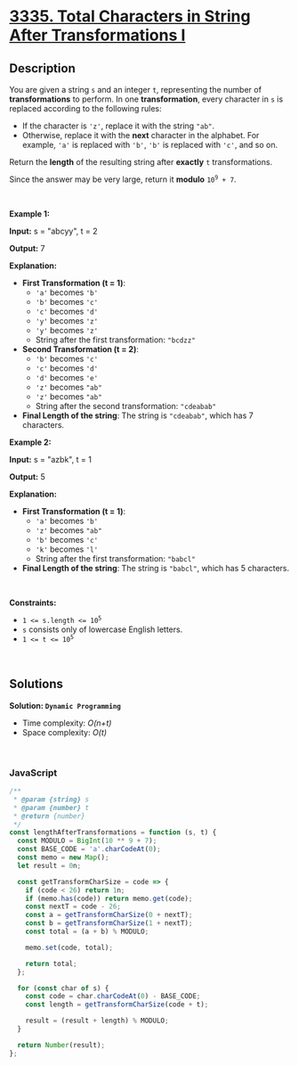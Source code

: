 # [3335. Total Characters in String After Transformations I](https://leetcode.com/problems/total-characters-in-string-after-transformations-i)

## Description

<div class="elfjS" data-track-load="description_content"><p>You are given a string <code>s</code> and an integer <code>t</code>, representing the number of <strong>transformations</strong> to perform. In one <strong>transformation</strong>, every character in <code>s</code> is replaced according to the following rules:</p>

<ul>
	<li>If the character is <code>'z'</code>, replace it with the string <code>"ab"</code>.</li>
	<li>Otherwise, replace it with the <strong>next</strong> character in the alphabet. For example, <code>'a'</code> is replaced with <code>'b'</code>, <code>'b'</code> is replaced with <code>'c'</code>, and so on.</li>
</ul>

<p>Return the <strong>length</strong> of the resulting string after <strong>exactly</strong> <code>t</code> transformations.</p>

<p>Since the answer may be very large, return it <strong>modulo</strong> <code>10<sup>9</sup> + 7</code>.</p>

<p>&nbsp;</p>
<p><strong class="example">Example 1:</strong></p>

<div class="example-block">
<p><strong>Input:</strong> <span class="example-io">s = "abcyy", t = 2</span></p>

<p><strong>Output:</strong> <span class="example-io">7</span></p>

<p><strong>Explanation:</strong></p>

<ul>
	<li><strong>First Transformation (t = 1)</strong>:
    <ul>
    	<li><code>'a'</code> becomes <code>'b'</code></li>
    	<li><code>'b'</code> becomes <code>'c'</code></li>
    	<li><code>'c'</code> becomes <code>'d'</code></li>
    	<li><code>'y'</code> becomes <code>'z'</code></li>
    	<li><code>'y'</code> becomes <code>'z'</code></li>
    	<li>String after the first transformation: <code>"bcdzz"</code></li>
    </ul>
    </li>
    <li><strong>Second Transformation (t = 2)</strong>:
    <ul>
    	<li><code>'b'</code> becomes <code>'c'</code></li>
    	<li><code>'c'</code> becomes <code>'d'</code></li>
    	<li><code>'d'</code> becomes <code>'e'</code></li>
    	<li><code>'z'</code> becomes <code>"ab"</code></li>
    	<li><code>'z'</code> becomes <code>"ab"</code></li>
    	<li>String after the second transformation: <code>"cdeabab"</code></li>
    </ul>
    </li>
    <li><strong>Final Length of the string</strong>: The string is <code>"cdeabab"</code>, which has 7 characters.</li>
</ul>
</div>

<p><strong class="example">Example 2:</strong></p>

<div class="example-block">
<p><strong>Input:</strong> <span class="example-io">s = "azbk", t = 1</span></p>

<p><strong>Output:</strong> <span class="example-io">5</span></p>

<p><strong>Explanation:</strong></p>

<ul>
	<li><strong>First Transformation (t = 1)</strong>:
    <ul>
    	<li><code>'a'</code> becomes <code>'b'</code></li>
    	<li><code>'z'</code> becomes <code>"ab"</code></li>
    	<li><code>'b'</code> becomes <code>'c'</code></li>
    	<li><code>'k'</code> becomes <code>'l'</code></li>
    	<li>String after the first transformation: <code>"babcl"</code></li>
    </ul>
    </li>
    <li><strong>Final Length of the string</strong>: The string is <code>"babcl"</code>, which has 5 characters.</li>
</ul>
</div>

<p>&nbsp;</p>
<p><strong>Constraints:</strong></p>

<ul>
	<li><code>1 &lt;= s.length &lt;= 10<sup>5</sup></code></li>
	<li><code>s</code> consists only of lowercase English letters.</li>
	<li><code>1 &lt;= t &lt;= 10<sup>5</sup></code></li>
</ul>
</div>

<p>&nbsp;</p>

## Solutions

**Solution: `Dynamic Programming`**

- Time complexity: <em>O(n+t)</em>
- Space complexity: <em>O(t)</em>

<p>&nbsp;</p>

### **JavaScript**

```js
/**
 * @param {string} s
 * @param {number} t
 * @return {number}
 */
const lengthAfterTransformations = function (s, t) {
  const MODULO = BigInt(10 ** 9 + 7);
  const BASE_CODE = 'a'.charCodeAt(0);
  const memo = new Map();
  let result = 0n;

  const getTransformCharSize = code => {
    if (code < 26) return 1n;
    if (memo.has(code)) return memo.get(code);
    const nextT = code - 26;
    const a = getTransformCharSize(0 + nextT);
    const b = getTransformCharSize(1 + nextT);
    const total = (a + b) % MODULO;

    memo.set(code, total);

    return total;
  };

  for (const char of s) {
    const code = char.charCodeAt(0) - BASE_CODE;
    const length = getTransformCharSize(code + t);

    result = (result + length) % MODULO;
  }

  return Number(result);
};
```
